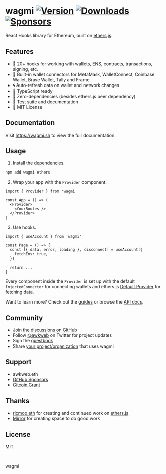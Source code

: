 # wagmi [![Version](https://img.shields.io/npm/v/wagmi)](https://www.npmjs.com/package/wagmi) [![Downloads](https://img.shields.io/npm/dm/wagmi)](https://www.npmjs.com/package/wagmi) [![Sponsors](https://img.shields.io/github/sponsors/tmm)](https://github.com/sponsors/tmm)

React Hooks library for Ethereum, built on [ethers.js](https://github.com/ethers-io/ethers.js).

## Features

- 🚀 20+ hooks for working with wallets, ENS, contracts, transactions, signing, etc.
- 💼 Built-in wallet connectors for MetaMask, WalletConnect, Coinbase Wallet, Brave Wallet, Tally and Frame
- 🌀 Auto-refresh data on wallet and network changes
- 🦄 TypeScript ready
- 💨 Zero-dependencies (besides ethers.js peer dependency)
- 🌳 Test suite and documentation
- 📖 MIT License

## Documentation

Visit https://wagmi.sh to view the full documentation.

## Usage

1. Install the dependencies.

```bash
npm add wagmi ethers
```

2. Wrap your app with the `Provider` component.

```tsx
import { Provider } from 'wagmi'

const App = () => (
  <Provider>
    <YourRoutes />
  </Provider>
)
```

3. Use hooks.

```tsx
import { useAccount } from 'wagmi'

const Page = () => {
  const [{ data, error, loading }, disconnect] = useAccount({
    fetchEns: true,
  })

  return ...
}
```

Every component inside the `Provider` is set up with the default `InjectedConnector` for connecting wallets and ethers.js [Default Provider](https://docs.ethers.io/v5/api/providers/#providers-getDefaultProvider) for fetching data.

Want to learn more? Check out the [guides](https://wagmi-xyz.vercel.app/guides/connect-wallet) or browse the [API docs](https://wagmi-xyz.vercel.app/docs/provider).

## Community

- Join the [discussions on GitHub](https://github.com/tmm/wagmi/discussions)
- Follow [@awkweb](https://twitter.com/awkweb) on Twitter for project updates
- Sign the [guestbook](https://github.com/tmm/wagmi/discussions/2)
- Share [your project/organization](https://github.com/tmm/wagmi/discussions/201) that uses wagmi

## Support

- awkweb.eth
- [GitHub Sponsors](https://github.com/sponsors/tmm)
- [Gitcoin Grant](https://gitcoin.co/grants/4493/wagmi-react-hooks-library-for-ethereum)

## Thanks

- [ricmoo.eth](https://twitter.com/ricmoo) for creating and continued work on [ethers.js](https://github.com/ethers-io/ethers.js)
- [Mirror](https://mirror.xyz) for creating space to do good work

## License

MIT.

<br />

wagmi
